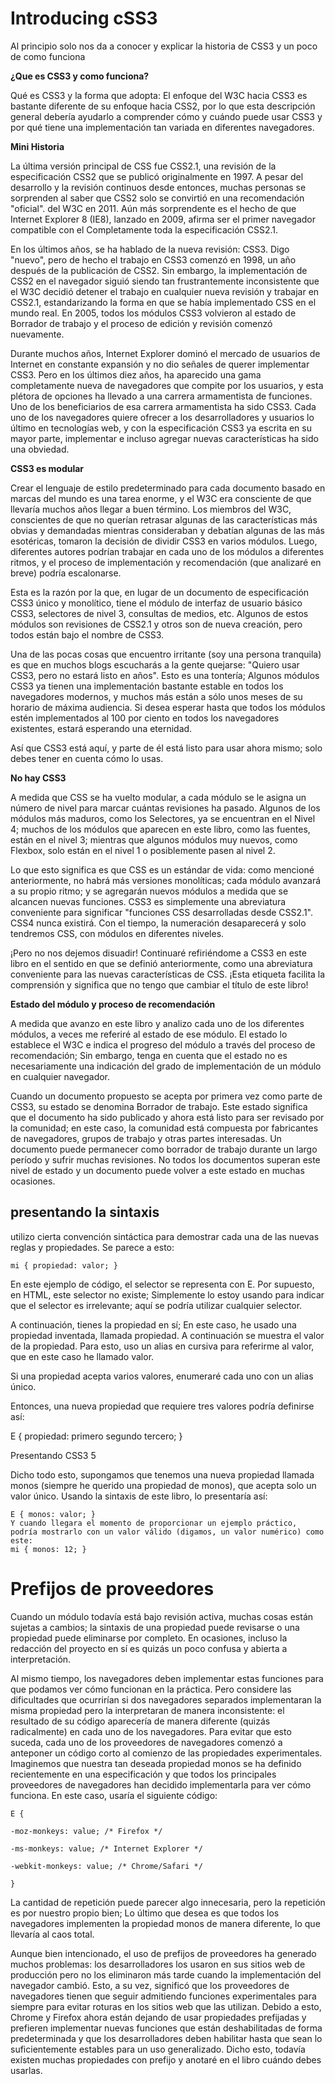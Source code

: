 # Introducing cSS3
Al principio solo nos da a conocer y explicar la historia de CSS3 y un poco de como funciona

**¿Que es CSS3 y como funciona?**

Qué es CSS3 y la forma que adopta: El enfoque del W3C hacia CSS3 es bastante diferente de su enfoque hacia CSS2, por lo que esta descripción general debería ayudarlo a comprender cómo y cuándo puede usar CSS3 y por qué tiene una implementación tan variada en diferentes navegadores.

**Mini Historia**

La última versión principal de CSS fue CSS2.1, una revisión de la especificación CSS2 que se publicó originalmente en 1997. A pesar del desarrollo y la revisión continuos desde entonces, muchas personas se sorprenden al saber que CSS2 solo se convirtió en una recomendación "oficial". del W3C en 2011. Aún más sorprendente es el hecho de que Internet Explorer 8 (IE8), lanzado en 2009, afirma ser el primer navegador compatible con el Completamente toda la especificación CSS2.1.

En los últimos años, se ha hablado de la nueva revisión: CSS3. Digo "nuevo", pero de hecho el trabajo en CSS3 comenzó en 1998, un año después de la publicación de CSS2. Sin embargo, la implementación de CSS2 en el navegador siguió siendo tan frustrantemente inconsistente que el W3C decidió detener el trabajo en cualquier nueva revisión y trabajar en CSS2.1, estandarizando la forma en que se había implementado CSS en el mundo real. En 2005, todos los módulos CSS3 volvieron al estado de Borrador de trabajo y el proceso de edición y revisión comenzó nuevamente.

Durante muchos años, Internet Explorer dominó el mercado de usuarios de Internet en constante expansión y no dio señales de querer implementar CSS3. Pero en los últimos diez años, ha aparecido una gama completamente nueva de navegadores que compite por los usuarios, y esta plétora de opciones ha llevado a una carrera armamentista de funciones. Uno de los beneficiarios de esa carrera armamentista ha sido CSS3. Cada uno de los navegadores quiere ofrecer a los desarrolladores y usuarios lo último en tecnologías web, y con la especificación CSS3 ya escrita en su mayor parte, implementar e incluso agregar nuevas características ha sido una obviedad.

**CSS3 es modular**

Crear el lenguaje de estilo predeterminado para cada documento basado en marcas del mundo es una tarea enorme, y el W3C era consciente de que llevaría muchos años llegar a buen término. Los miembros del W3C, conscientes de que no querían retrasar algunas de las características más obvias y demandadas mientras consideraban y debatían algunas de las más esotéricas, tomaron la decisión de dividir CSS3 en varios módulos. Luego, diferentes autores podrían trabajar en cada uno de los módulos a diferentes ritmos, y el proceso de implementación y recomendación (que analizaré en breve) podría escalonarse. 

Esta es la razón por la que, en lugar de un documento de especificación CSS3 único y monolítico, tiene el módulo de interfaz de usuario básico CSS3, selectores de nivel 3, consultas de medios, etc. Algunos de estos módulos son revisiones de CSS2.1 y otros son de nueva creación, pero todos están bajo el nombre de CSS3.

Una de las pocas cosas que encuentro irritante (soy una persona tranquila) es que en muchos blogs escucharás a la gente quejarse: "Quiero usar CSS3, pero no estará listo en años". Esto es una tontería; Algunos módulos CSS3 ya tienen una implementación bastante estable en todos los navegadores modernos, y muchos más están a sólo unos meses de su horario de máxima audiencia. Si desea esperar hasta que todos los módulos estén implementados al 100 por ciento en todos los navegadores existentes, estará esperando una eternidad.

Así que CSS3 está aquí, y parte de él está listo para usar ahora mismo; solo debes tener en cuenta cómo lo usas.

**No hay CSS3**

A medida que CSS se ha vuelto modular, a cada módulo se le asigna un número de nivel para marcar cuántas revisiones ha pasado. Algunos de los módulos más maduros, como los Selectores, ya se encuentran en el Nivel 4; muchos de los módulos que aparecen en este libro, como las fuentes, están en el nivel 3; mientras que algunos módulos muy nuevos, como Flexbox, solo están en el nivel 1 o posiblemente pasen al nivel 2.

Lo que esto significa es que CSS es un estándar de vida: como mencioné anteriormente, no habrá más versiones monolíticas; cada módulo avanzará a su propio ritmo; y se agregarán nuevos módulos a medida que se alcancen nuevas funciones. CSS3 es simplemente una abreviatura conveniente para significar "funciones CSS desarrolladas desde CSS2.1". CSS4 nunca existirá. Con el tiempo, la numeración desaparecerá y solo tendremos CSS, con módulos en diferentes niveles.

¡Pero no nos dejemos disuadir! Continuaré refiriéndome a CSS3 en este libro en el sentido en que se definió anteriormente, como una abreviatura conveniente para las nuevas características de CSS. ¡Esta etiqueta facilita la comprensión y significa que no tengo que cambiar el título de este libro!

**Estado del módulo y proceso de recomendación**

A medida que avanzo en este libro y analizo cada uno de los diferentes módulos, a veces me referiré al estado de ese módulo. El estado lo establece el W3C e indica el progreso del módulo a través del proceso de recomendación; Sin embargo, tenga en cuenta que el estado no es necesariamente una indicación del grado de implementación de un módulo en cualquier navegador.

Cuando un documento propuesto se acepta por primera vez como parte de CSS3, su estado se denomina Borrador de trabajo. Este estado significa que el documento ha sido publicado y ahora está listo para ser revisado por la comunidad; en este caso, la comunidad está compuesta por fabricantes de navegadores, grupos de trabajo y otras partes interesadas. Un documento puede permanecer como borrador de trabajo durante un largo período y sufrir muchas revisiones. No todos los documentos superan este nivel de estado y un documento puede volver a este estado en muchas ocasiones.

## presentando la sintaxis

utilizo cierta convención sintáctica para demostrar cada una de las nuevas reglas y propiedades. Se parece a esto:
````
mi { propiedad: valor; }
````
En este ejemplo de código, el selector se representa con E. Por supuesto, en HTML, este selector no existe; Simplemente lo estoy usando para indicar que el selector es irrelevante; aquí se podría utilizar cualquier selector.

A continuación, tienes la propiedad en sí; En este caso, he usado una propiedad inventada, llamada propiedad. A continuación se muestra el valor de la propiedad. Para esto, uso un alias en cursiva para referirme al valor, que en este caso he llamado valor.

Si una propiedad acepta varios valores, enumeraré cada uno con un alias único.

Entonces, una nueva propiedad que requiere tres valores podría definirse así:

E { propiedad: primero segundo tercero; }


Presentando CSS3 5

Dicho todo esto, supongamos que tenemos una nueva propiedad llamada monos (siempre he querido una propiedad de monos), que acepta solo un valor único. Usando la sintaxis de este libro, lo presentaría así:
````
E { monos: valor; }
Y cuando llegara el momento de proporcionar un ejemplo práctico, podría mostrarlo con un valor válido (digamos, un valor numérico) como este:
mi { monos: 12; }
````


# Prefijos de proveedores


Cuando un módulo todavía está bajo revisión activa, muchas cosas están sujetas a cambios; la sintaxis de una propiedad puede revisarse o una propiedad puede eliminarse por completo. En ocasiones, incluso la redacción del proyecto en sí es quizás un poco confusa y abierta a interpretación.

Al mismo tiempo, los navegadores deben implementar estas funciones para que podamos ver cómo funcionan en la práctica. Pero considere las dificultades que ocurrirían si dos navegadores separados implementaran la misma propiedad pero la interpretaran de manera inconsistente: el resultado de su código aparecería de manera diferente (quizás radicalmente) en cada uno de los navegadores. Para evitar que esto suceda, cada uno de los proveedores de navegadores comenzó a anteponer un código corto al comienzo de las propiedades experimentales. Imaginemos que nuestra tan deseada propiedad monos se ha definido recientemente en una especificación y que todos los principales proveedores de navegadores han decidido implementarla para ver cómo funciona. En este caso, usaría el siguiente código:
````
E {

-moz-monkeys: value; /* Firefox */

-ms-monkeys: value; /* Internet Explorer */

-webkit-monkeys: value; /* Chrome/Safari */

}
````

La cantidad de repetición puede parecer algo innecesaria, pero la repetición es por nuestro propio bien; Lo último que desea es que todos los navegadores implementen la propiedad monos de manera diferente, lo que llevaría al caos total.

Aunque bien intencionado, el uso de prefijos de proveedores ha generado muchos problemas: los desarrolladores los usaron en sus sitios web de producción pero no los eliminaron más tarde cuando la implementación del navegador cambió. Esto, a su vez, significó que los proveedores de navegadores tienen que seguir admitiendo funciones experimentales para siempre para evitar roturas en los sitios web que las utilizan. Debido a esto, Chrome y Firefox ahora están dejando de usar propiedades prefijadas y prefieren implementar nuevas funciones que están deshabilitadas de forma predeterminada y que los desarrolladores deben habilitar hasta que sean lo suficientemente estables para un uso generalizado. Dicho esto, todavía existen muchas propiedades con prefijo y anotaré en el libro cuándo debes usarlas.
